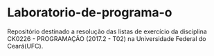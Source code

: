 # Laboratorio-de-programa-o
Repositório destinado a resolução das listas de exercício da disciplina CK0226 - PROGRAMAÇÃO (2017.2 - T02) na Universidade Federal do Ceará(UFC).
